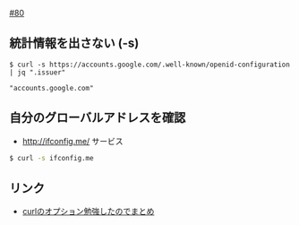 [#80](https://github.com/hdknr/scriptogr.am/issues/80)

## 統計情報を出さない (-s)

```
$ curl -s https://accounts.google.com/.well-known/openid-configuration | jq ".issuer"

"accounts.google.com"
```

## 自分のグローバルアドレスを確認

- http://ifconfig.me/ サービス

~~~bash
$ curl -s ifconfig.me
~~~

## リンク

- [curlのオプション勉強したのでまとめ](http://d.hatena.ne.jp/hogem/20091122/1258863440)

